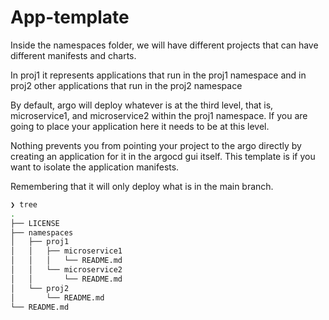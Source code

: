 # App-template

Inside the namespaces folder, we will have different projects that can have different manifests and charts.

In proj1 it represents applications that run in the proj1 namespace and in proj2 other applications that run in the proj2 namespace

By default, argo will deploy whatever is at the third level, that is, microservice1, and microservice2 within the proj1 namespace. If you are going to place your application here it needs to be at this level.

Nothing prevents you from pointing your project to the argo directly by creating an application for it in the argocd gui itself. This template is if you want to isolate the application manifests.

Remembering that it will only deploy what is in the main branch.

```bash
❯ tree
.
├── LICENSE
├── namespaces
│   ├── proj1
│   │   ├── microservice1
│   │   │   └── README.md
│   │   └── microservice2
│   │       └── README.md
│   └── proj2
│       └── README.md
└── README.md
```